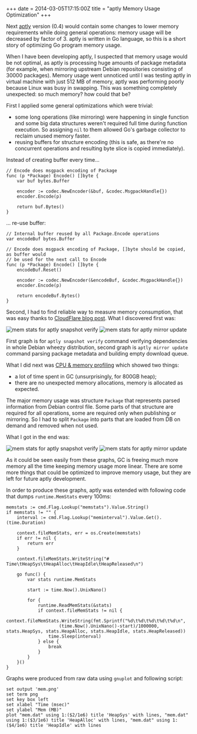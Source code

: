 +++
date = 2014-03-05T17:15:00Z
title = "aptly Memory Usage Optimization"
+++

Next [aptly](http://www.aptly.info) version (0.4) would contain some
changes to lower memory requirements while doing general operations:
memory usage will be decreased by factor of 3. aptly is written in Go
language, so this is a short story of optimizing Go program memory
usage.

When I have been developing aptly, I suspected that memory usage would
be not optimal, as aptly is processing huge amounts of package metadata
(for example, when mirroring upstream Debian repositories consisting of
30000 packages). Memory usage went unnoticed until I was testing aptly
in virtual machine with just 512 MB of memory, aptly was performing
poorly because Linux was busy in swapping. This was something completely
unexpected: so much memory? how could that be?

First I applied some general optimizations which were trivial:

-   some long operations (like mirroring) were happening in single
    function and some big data structures weren't required full time
    during function execution. So assigning `nil` to them allowed Go's
    garbage collector to reclaim unused memory faster.
-   reusing buffers for structure encoding (this is safe, as there're no
    concurrent operations and resulting byte slice is copied
    immediately).

Instead of creating buffer every time...

~~~~ {.sourceCode .go}
// Encode does msgpack encoding of Package
func (p *Package) Encode() []byte {
    var buf bytes.Buffer

    encoder := codec.NewEncoder(&buf, &codec.MsgpackHandle{})
    encoder.Encode(p)

    return buf.Bytes()
}
~~~~

... re-use buffer:

~~~~ {.sourceCode .go}
// Internal buffer reused by all Package.Encode operations
var encodeBuf bytes.Buffer

// Encode does msgpack encoding of Package, []byte should be copied, as buffer would
// be used for the next call to Encode
func (p *Package) Encode() []byte {
    encodeBuf.Reset()

    encoder := codec.NewEncoder(&encodeBuf, &codec.MsgpackHandle{})
    encoder.Encode(p)

    return encodeBuf.Bytes()
}
~~~~

Second, I had to find reliable way to measure memory consumption, that
was easy thanks to [CloudFlare blog
post](http://blog.cloudflare.com/recycling-memory-buffers-in-go). What I
discovered first was:

<img src="/img/mem-verify0.png" alt="mem stats for aptly snapshot verify" class="img-responsive">

<img src="/img/mem-mirror-update1.png" alt="mem stats for aptly mirror update" class="img-responsive">

First graph is for `aptly snapshot verify` command verifying
dependencies in whole Debian wheezy distribution, second graph is
`aptly mirror update` command parsing package metadata and building
empty download queue.

What I did next was [CPU & memory
profiling](http://blog.golang.org/profiling-go-programs) which showed
two things:

-   a lot of time spent in GC (unsurprisingly, for 800GB heap);
-   there are no unexpected memory allocations, memory is allocated as
    expected.

The major memory usage was structure `Package` that represents parsed
information from Debian control file. Some parts of that structure are
required for all operations, some are required only when publishing or
mirroring. So I had to split `Package` into parts that are loaded from
DB on demand and removed when not used.

What I got in the end was:

<img src="/img/mem-verify4.png" alt="mem stats for aptly snapshot verify" class="img-responsive">

<img src="/img/mem-mirror-update4.png" alt="mem stats for aptly mirror update" class="img-responsive">

As it could be seen easily from these graphs, GC is freeing much more
memory all the time keeping memory usage more linear. There are some
more things that could be optimized to improve memory usage, but they
are left for future aptly development.

In order to produce these graphs, aptly was extended with following code
that dumps `runtime.MemStats` every 100ms:

~~~~ {.sourceCode .go}
memstats := cmd.Flag.Lookup("memstats").Value.String()
if memstats != "" {
    interval := cmd.Flag.Lookup("meminterval").Value.Get().(time.Duration)

    context.fileMemStats, err = os.Create(memstats)
    if err != nil {
        return err
    }

    context.fileMemStats.WriteString("# Time\tHeapSys\tHeapAlloc\tHeapIdle\tHeapReleased\n")

    go func() {
        var stats runtime.MemStats

        start := time.Now().UnixNano()

        for {
            runtime.ReadMemStats(&stats)
            if context.fileMemStats != nil {
                context.fileMemStats.WriteString(fmt.Sprintf("%d\t%d\t%d\t%d\t%d\n",
                    (time.Now().UnixNano()-start)/1000000, stats.HeapSys, stats.HeapAlloc, stats.HeapIdle, stats.HeapReleased))
                time.Sleep(interval)
            } else {
                break
            }
        }
    }()
}
~~~~

Graphs were produced from raw data using `gnuplot` and following script:

    set output 'mem.png'
    set term png
    set key box left
    set xlabel "Time (msec)"
    set ylabel "Mem (MB)"
    plot "mem.dat" using 1:($2/1e6) title 'HeapSys' with lines, "mem.dat" using 1:($3/1e6) title 'HeapAlloc' with lines, "mem.dat" using 1:($4/1e6) title 'HeapIdle' with lines
